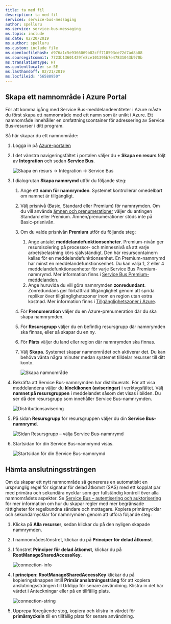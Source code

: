 ```yaml
---
title: ta med fil
description: ta med fil
services: service-bus-messaging
author: spelluru
ms.service: service-bus-messaging
ms.topic: include
ms.date: 02/20/2019
ms.author: spelluru
ms.custom: include file
ms.openlocfilehash: d976a1c5e9366069b82cff718593ce72d7ad8a08
ms.sourcegitcommit: 7723b13601429fe8ce101395b7e47831043b970b
ms.translationtype: HT
ms.contentlocale: sv-SE
ms.lasthandoff: 02/21/2019
ms.locfileid: "56588950"
---
```

## <a name="create-a-namespace-in-the-azure-portal"></a>Skapa ett namnområde i Azure Portal
För att komma igång med Service Bus-meddelandeentiteter i Azure måste du först skapa ett namnområde med ett namn som är unikt i Azure. Ett namnområde innehåller en omfattningscontainer för adressering av Service Bus-resurser i ditt program.

Så här skapar du ett namnområde:

1. Logga in på [Azure-portalen](https://portal.azure.com)
2. I det vänstra navigeringsfältet i portalen väljer du **+ Skapa en resurs** följt av **Integration** och sedan **Service Bus**.

    ![Skapa en resurs -> Integration -> Service Bus](./media/service-bus-create-namespace-portal/create-resource-service-bus-menu.png)
3. I dialogrutan **Skapa namnrymd** utför du följande steg: 
    1. Ange ett **namn för namnrymden**. Systemet kontrollerar omedelbart om namnet är tillgängligt.
    2. Välj prisnivå (Basic, Standard eller Premium) för namnrymden. Om du vill använda [ämnen och prenumerationer](../articles/service-bus-messaging/service-bus-queues-topics-subscriptions.md#topics-and-subscriptions) väljer du antingen Standard eller Premium. Ämnen/prenumerationer stöds inte på Basic-prisnivån.
    3. Om du valde prisnivån **Premium** utför du följande steg: 
        1. Ange antalet **meddelandefunktionsenheter**. Premium-nivån ger resursisolering på processor- och minnesnivå så att varje arbetsbelastning körs självständigt. Den här resurscontainern kallas för en meddelandefunktionsenhet. En Premium-namnrymd har minst en meddelandefunktionsenhet. Du kan välja 1, 2 eller 4 meddelandefunktionsenheter för varje Service Bus Premium-namnrymd. Mer information finns i [Service Bus Premium-meddelanden](../articles/service-bus-messaging/service-bus-premium-messaging.md).
        2. Ange huruvida du vill göra namnrymden **zonredundant**. Zonredundans ger förbättrad tillgänglighet genom att sprida repliker över tillgänglighetszoner inom en region utan extra kostnad. Mer information finns i [Tillgänglighetszoner i Azure](../articles/availability-zones/az-overview.md).
    4. För **Prenumeration** väljer du en Azure-prenumeration där du ska skapa namnrymden.
    5. För **Resursgrupp** väljer du en befintlig resursgrupp där namnrymden ska finnas, eller så skapar du en ny.      
    6. För **Plats** väljer du land eller region där namnrymden ska finnas.
    7. Välj **Skapa**. Systemet skapar namnområdet och aktiverar det. Du kan behöva vänta några minuter medan systemet tilldelar resurser till ditt konto.
   
        ![Skapa namnområde](./media/service-bus-create-namespace-portal/create-namespace.png)
4. Bekräfta att Service Bus-namnrymden har distribuerats. För att visa meddelandena väljer du **klockikonen (aviseringar)** i verktygsfältet. Välj **namnet på resursgruppen** i meddelandet såsom det visas i bilden. Du ser då den resursgrupp som innehåller Service Bus-namnrymden.

    ![Distributionsavisering](./media/service-bus-create-namespace-portal/deployment-alert.png)
5. På sidan **Resursgrupp** för resursgruppen väljer du din **Service Bus-namnrymd**. 

    ![Sidan Resursgrupp – välja Service Bus-namnrymd](./media/service-bus-create-namespace-portal/resource-group-select-service-bus.png)
6. Startsidan för din Service Bus-namnrymd visas. 

    ![Startsidan för din Service Bus-namnrymd](./media/service-bus-create-namespace-portal/service-bus-namespace-home-page.png)

## <a name="get-the-connection-string"></a>Hämta anslutningssträngen 
Om du skapar ett nytt namnområde så genereras en automatiskt en ursprunglig regel för signatur för delad åtkomst (SAS) med ett kopplat par med primära och sekundära nycklar som ger fullständig kontroll över alla namnområdets aspekter. Se [Service Bus – autentisering och auktorisering](../articles/service-bus-messaging/service-bus-authentication-and-authorization.md) för mer information om hur du skapar regler med mer begränsade rättigheter för regelbundna sändare och mottagare. Kopiera primärnycklar och sekundärnycklar för namnrymden genom att utföra följande steg: 

1. Klicka på **Alla resurser**, sedan klickar du på den nyligen skapade namnrymden.
2. I namnområdesfönstret, klickar du på **Principer för delad åtkomst**.
3. I fönstret **Principer för delad åtkomst**, klickar du på **RootManageSharedAccessKey**.
   
    ![connection-info](./media/service-bus-create-namespace-portal/connection-info.png)
4. I **principen: RootManageSharedAccessKey** klickar du på kopieringsknappen intill **Primär anslutningssträng** för att kopiera anslutningssträngen till Urklipp för senare användning. Klistra in det här värdet i Anteckningar eller på en tillfällig plats.
   
    ![connection-string](./media/service-bus-create-namespace-portal/connection-string.png)
5. Upprepa föregående steg, kopiera och klistra in värdet för **primärnyckeln** till en tillfällig plats för senare användning.

<!--Image references-->


